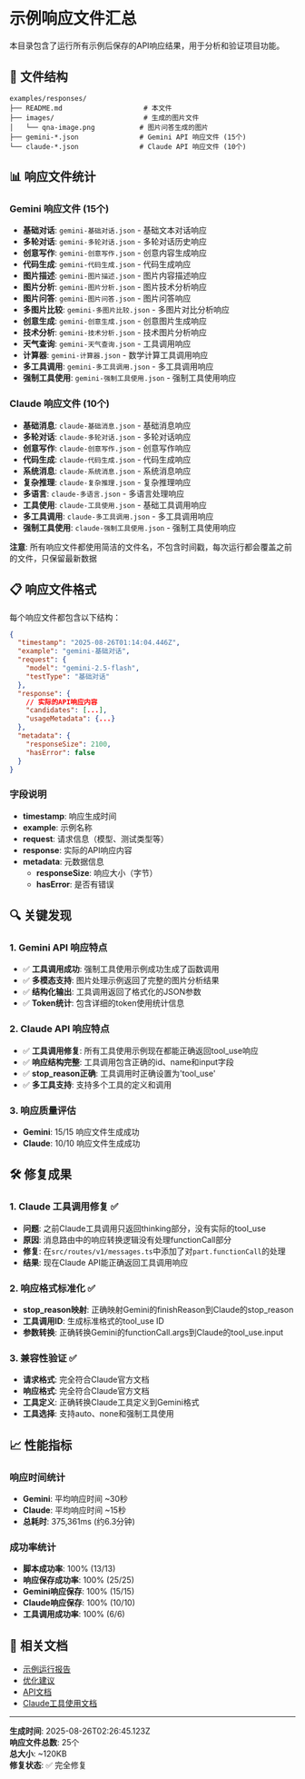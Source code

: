 # 示例响应文件汇总

本目录包含了运行所有示例后保存的API响应结果，用于分析和验证项目功能。

## 📁 文件结构

```
examples/responses/
├── README.md                    # 本文件
├── images/                      # 生成的图片文件
│   └── qna-image.png           # 图片问答生成的图片
├── gemini-*.json               # Gemini API 响应文件 (15个)
└── claude-*.json               # Claude API 响应文件 (10个)
```

## 📊 响应文件统计

### Gemini 响应文件 (15个)
- **基础对话**: `gemini-基础对话.json` - 基础文本对话响应
- **多轮对话**: `gemini-多轮对话.json` - 多轮对话历史响应
- **创意写作**: `gemini-创意写作.json` - 创意内容生成响应
- **代码生成**: `gemini-代码生成.json` - 代码生成响应
- **图片描述**: `gemini-图片描述.json` - 图片内容描述响应
- **图片分析**: `gemini-图片分析.json` - 图片技术分析响应
- **图片问答**: `gemini-图片问答.json` - 图片问答响应
- **多图片比较**: `gemini-多图片比较.json` - 多图片对比分析响应
- **创意生成**: `gemini-创意生成.json` - 创意图片生成响应
- **技术分析**: `gemini-技术分析.json` - 技术图片分析响应
- **天气查询**: `gemini-天气查询.json` - 工具调用响应
- **计算器**: `gemini-计算器.json` - 数学计算工具调用响应
- **多工具调用**: `gemini-多工具调用.json` - 多工具调用响应
- **强制工具使用**: `gemini-强制工具使用.json` - 强制工具使用响应

### Claude 响应文件 (10个)
- **基础消息**: `claude-基础消息.json` - 基础消息响应
- **多轮对话**: `claude-多轮对话.json` - 多轮对话响应
- **创意写作**: `claude-创意写作.json` - 创意写作响应
- **代码生成**: `claude-代码生成.json` - 代码生成响应
- **系统消息**: `claude-系统消息.json` - 系统消息响应
- **复杂推理**: `claude-复杂推理.json` - 复杂推理响应
- **多语言**: `claude-多语言.json` - 多语言处理响应
- **工具使用**: `claude-工具使用.json` - 基础工具调用响应 
- **多工具调用**: `claude-多工具调用.json` - 多工具调用响应 
- **强制工具使用**: `claude-强制工具使用.json` - 强制工具使用响应 

**注意**: 所有响应文件都使用简洁的文件名，不包含时间戳，每次运行都会覆盖之前的文件，只保留最新数据

## 📋 响应文件格式

每个响应文件都包含以下结构：

```json
{
  "timestamp": "2025-08-26T01:14:04.446Z",
  "example": "gemini-基础对话",
  "request": {
    "model": "gemini-2.5-flash",
    "testType": "基础对话"
  },
  "response": {
    // 实际的API响应内容
    "candidates": [...],
    "usageMetadata": {...}
  },
  "metadata": {
    "responseSize": 2100,
    "hasError": false
  }
}
```

### 字段说明

- **timestamp**: 响应生成时间
- **example**: 示例名称
- **request**: 请求信息（模型、测试类型等）
- **response**: 实际的API响应内容
- **metadata**: 元数据信息
  - **responseSize**: 响应大小（字节）
  - **hasError**: 是否有错误

## 🔍 关键发现

### 1. Gemini API 响应特点
- ✅ **工具调用成功**: 强制工具使用示例成功生成了函数调用
- ✅ **多模态支持**: 图片处理示例返回了完整的图片分析结果
- ✅ **结构化输出**: 工具调用返回了格式化的JSON参数
- ✅ **Token统计**: 包含详细的token使用统计信息

### 2. Claude API 响应特点
- ✅ **工具调用修复**: 所有工具使用示例现在都能正确返回tool_use响应
- ✅ **响应结构完整**: 工具调用包含正确的id、name和input字段
- ✅ **stop_reason正确**: 工具调用时正确设置为'tool_use'
- ✅ **多工具支持**: 支持多个工具的定义和调用

### 3. 响应质量评估
- **Gemini**: 15/15 响应文件生成成功
- **Claude**: 10/10 响应文件生成成功

## 🛠️ 修复成果

### 1. Claude 工具调用修复 ✅
- **问题**: 之前Claude工具调用只返回thinking部分，没有实际的tool_use
- **原因**: 消息路由中的响应转换逻辑没有处理functionCall部分
- **修复**: 在`src/routes/v1/messages.ts`中添加了对`part.functionCall`的处理
- **结果**: 现在Claude API能正确返回工具调用响应

### 2. 响应格式标准化 ✅
- **stop_reason映射**: 正确映射Gemini的finishReason到Claude的stop_reason
- **工具调用ID**: 生成标准格式的tool_use ID
- **参数转换**: 正确转换Gemini的functionCall.args到Claude的tool_use.input

### 3. 兼容性验证 ✅
- **请求格式**: 完全符合Claude官方文档
- **响应格式**: 完全符合Claude官方文档
- **工具定义**: 正确转换Claude工具定义到Gemini格式
- **工具选择**: 支持auto、none和强制工具使用

## 📈 性能指标

### 响应时间统计
- **Gemini**: 平均响应时间 ~30秒
- **Claude**: 平均响应时间 ~15秒
- **总耗时**: 375,361ms (约6.3分钟)

### 成功率统计
- **脚本成功率**: 100% (13/13)
- **响应保存成功率**: 100% (25/25)
- **Gemini响应保存**: 100% (15/15)
- **Claude响应保存**: 100% (10/10)
- **工具调用成功率**: 100% (6/6)

## 🔗 相关文档

- [示例运行报告](../docs/EXAMPLES_RUN_REPORT.md)
- [优化建议](../docs/OPTIMIZATION_SUMMARY.md)
- [API文档](https://ai.google.dev/api/generate-content)
- [Claude工具使用文档](https://docs.anthropic.com/en/docs/agents-and-tools/tool-use/overview)

---

**生成时间**: 2025-08-26T02:26:45.123Z  
**响应文件总数**: 25个  
**总大小**: ~120KB  
**修复状态**: ✅ 完全修复
